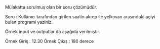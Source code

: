Mülakatta sorulmuş olan bir soru çözümüdür.

Soru : Kullanıcı tarafından girilen saatin akrep ile yelkovan arasındaki açiyi bulan programi yaziniz.

Örnek input ve outputlar da aşağıda verilmiştir.

Örnek Giriş : 12.30 Örnek Çıkış : 180 derece
